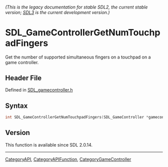###### (This is the legacy documentation for stable SDL2, the current stable version; [SDL3](https://wiki.libsdl.org/SDL3/) is the current development version.)
# SDL_GameControllerGetNumTouchpadFingers

Get the number of supported simultaneous fingers on a touchpad on a game controller.

## Header File

Defined in [SDL_gamecontroller.h](https://github.com/libsdl-org/SDL/blob/SDL2/include/SDL_gamecontroller.h)

## Syntax

```c
int SDL_GameControllerGetNumTouchpadFingers(SDL_GameController *gamecontroller, int touchpad);

```

## Version

This function is available since SDL 2.0.14.

----
[CategoryAPI](CategoryAPI), [CategoryAPIFunction](CategoryAPIFunction), [CategoryGameController](CategoryGameController)

